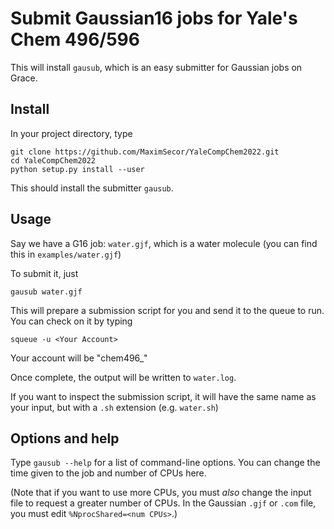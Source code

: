 # Submit Gaussian16 jobs for Yale's Chem 496/596

This will install `gausub`, which is an easy submitter for Gaussian jobs on Grace.

## Install

In your project directory, type 

```
git clone https://github.com/MaximSecor/YaleCompChem2022.git
cd YaleCompChem2022
python setup.py install --user
``` 

This should install the submitter `gausub`.

## Usage

Say we have a G16 job: `water.gjf`, which is a water molecule (you can find this in `examples/water.gjf`)

To submit it, just

```
gausub water.gjf
```

This will prepare a submission script for you and send it to the queue to run. You can check on it by typing 

```
squeue -u <Your Account>
```

Your account will be "chem496_<Your NetID>"
  
Once complete, the output will be written to `water.log`.

If you want to inspect the submission script, it will have the same name as your input, but with a `.sh` extension (e.g. `water.sh`)

## Options and help

Type `gausub --help` for a list of command-line options. You can change the time given to the job and number of CPUs here. 

(Note that if you want to use more CPUs, you must *also* change the input file to request a greater number of CPUs. In the Gaussian `.gjf` or `.com` file, you must edit `%NprocShared=<num CPUs>`.)


